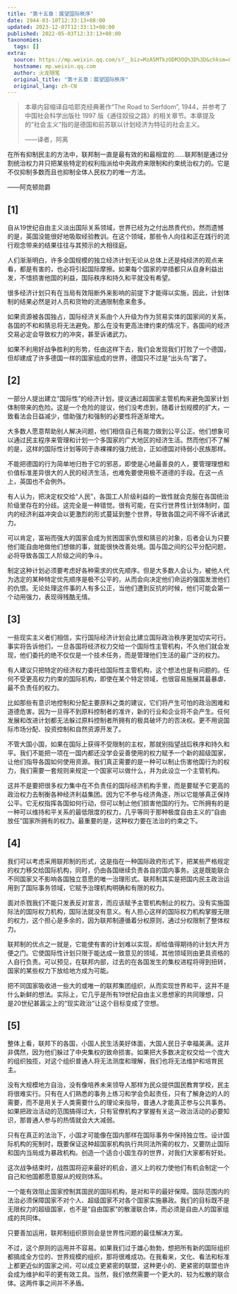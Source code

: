 ```yaml
---
title: "第十五章：展望国际秩序"
date: 1944-03-10T12:33:13+08:00
updated: 2023-12-07T12:33:13+08:00
published: 2022-05-03T12:33:13+08:00
taxonomies:
  tags: []
extra:
  source: https://mp.weixin.qq.com/s?__biz=MzA5MTkzODM3OQ%3D%3D&chksm=8b98d94bbcef505d33c85be8072908a2f7f4597cc5bcce797643ca4676912cf23ddeabaefdbd&idx=4&mid=2652418671&scene=21&sn=1b35b6ff108e77e615757892f02f3b1e&utm_source=pocket_reader
  hostname: mp.weixin.qq.com
  author: 火龙随笔
  original_title: "第十五章：展望国际秩序"
  original_lang: zh-CN
---
```


> 本章内容缩译自哈耶克经典著作“The Road to Serfdom”, 1944，并参考了中国社会科学出版社 1997 版《通往奴役之路》的相关章节。本章提及的”社会主义“指的是德国和前苏联以计划经济为特征的社会主义。
> 
> ——译者，阿离

在所有抑制民主的方法中，联邦制一直是最有效的和最相宜的……联邦制是通过分割统治权力并只把某些特定的权利指派给中央政府来限制和约束统治权力的。它是不仅抑制多数而且也抑制全体人民权力的唯一方法。 

——阿克顿勋爵

## \[1\]

自从19世纪自由主义淡出国际关系领域，世界已经为之付出昂贵代价。然而遗憾的是，英国没能很好地吸取经验教训。在这个领域，那些令人向往和正在践行的流行观念带来的结果往往与其预示的大相径庭。

人们渐渐明白，许多全国规模的独立经济计划无论从总体上还是纯经济的观点来看，都是有害的，也必将引起国际摩擦。如果每个国家的举措都只从自身利益出发，不惜损害他国的利益，国际秩序和持久和平就没有希望。

很多经济计划只有在当局有效阻断外来影响的前提下才能得以实施，因此，计划体制的结果必然是对人员和货物的流通限制愈来愈多。

如果资源被各国独占，国际经济关系由个人升级为作为贸易实体的国家间的关系，各国的不和和猜忌将无法避免。那么在没有更高法律约束的情况下，各国间的经济交易必定会导致权力的冲突，甚至诉诸武力。

如果不利用好战争胜利的形势，任由这样下去，我们会发现我们打败了一个德国，但却建成了许多德国一样的国家组成的世界，德国只不过是“出头鸟”罢了。

## \[2\]

一部分人提出建立“国际性”的经济计划，提议通过超国家主管机构来避免国家计划体制带来的危险。这是一个危险的提议，他们没考虑到，随着计划规模的扩大，一致看法会日益减少，借助强力和强制的必要性将逐渐增大。

大多数人愿意帮助别人解决问题，他们相信自己有能力做到公平公正。他们想象可以通过民主程序来管理和计划一个多国家的广大地区的经济生活。然而他们不了解的是，这样的国际性计划等同于赤裸裸的强力统治，正如德国对待弱小民族那样。

不能把德国的行为简单地归咎于它的邪恶，即使是心地最善良的人，要管理理想和价值标准差异很大的人民的经济生活，也难免要使用极不道德的手段。在这一点上，英国也不会例外。

有人认为，把决定权交给“人民”，各国工人阶级利益的一致性就会克服在各国统治阶级里存在的分歧。这完全是一种错觉。很有可能，在实行世界性计划体制时，国内的经济利益冲突会以更激烈的形式蔓延到整个世界，导致各国之间不得不诉诸武力。

可以肯定，富裕而强大的国家会成为贫困国家仇恨和猜忌的对象，后者会认为只要他们能自由地做他们想做的事，就能很快改善处境。国与国之间的公平分配问题，必将导致各国工人阶级之间的争斗。

制定这种计划必须要考虑好各种需求的优先顺序。但是大多数人会认为，被他人代为选定的某种特定优先顺序是极不公平的，从而会向决定他们命运的强国发泄他们的仇恨。无论处理这件事的人有多公正，当他们遭到反抗的时候，他们可能会第一个动用强力，表现得残酷无情。

## \[3\]

一些现实主义者们相信，实行国际经济计划会比建立国际政治秩序更加切实可行。事实将告诉他们，一旦各国将经济权力交给一个国际性主管机构，不久他们就会发现，他们委托的绝不仅仅是一个技术任务，而是管理他们生活的最广泛的权力。

有人建议只把特定的经济权力委托给国际性主管机构，这个想法也是有问题的。任何不受更高权力约束的国际机构，即使在某个特定领域，也很容易施展其最暴虐、最不负责任的权力。

比如那些有意识地控制和分配主要原料之类的建议，它们将产生可怕的政治困难和道德危害。因为一旦得不到原料控制者的准许，新的行业和企业将不会产生。任何发展和改进计划都无法躲过原料控制者所拥有的极具破坏力的否决权。更不用说国际市场分配、投资控制和自然资源开发了。

不管大国小国，如果在国际上获得不受限制的主权，那就别指望战后秩序和持久和平。我们不能把一项在一国内都还没学会妥善使用的权力赋予一个新的超级国家，让他们指导各国如何使用资源。我们真正需要的是一种可以制止伤害他国行为的权力，我们需要一套规则来规定一个国家可以做什么，并为此设立一个主管机构。

这并不是要把很多权力集中在不负责任的国际经济机构手里，而是要赋予它更高的政治权力去制衡各种经济利益集团。因为它不参与经济角逐，所以它能够真正保持公平。它无权指挥各国如何行动，但可以制止他们损害他国的行为。它所拥有的是一种可以维持和平关系的最低限度的权力，几乎等同于那种极度自由主义的“自由放任”国家所拥有的权力。最重要的是，这种权力要在法治的约束之下。

## \[4\]

我们可以考虑采用联邦制的形式，这是指在一种国际政府形式下，把某些严格规定的权力移交给国际机构，同时，仍由各国继续负责各自的国内事务。这是既能联合不同国家又不影响各国独立意愿的唯一治理形式。联邦制其实是把国内民主政治运用到了国际事务领域，它赋予治理机构明确和有限的权力。

面对杀戮我们不能只发表反对宣言，而应该赋予主管机构制止的权力。没有实施国际法的国际权力机构，国际法就没有意义。有人担心这样的国际权力机构掌握无限的权力，这个担心是多余的，因为联邦制遵循着分权原则，通过分权限制了整体权力。

联邦制的优点之一就是，它能使有害的计划难以实现，却给值得期待的计划大开方便之门。它使国际性计划只限于能达成一致意见的领域，其他领域则由更具资格的人自行负责。可以预见，在联邦内部，过去的在各国发生的集权进程将得到扭转，国家的某些权力下放给地方成为可能。

把不同国家吸收进一些大的或唯一的联邦集团组织，从而实现世界和平，这并不是什么新鲜的想法。实际上，它几乎是所有19世纪自由主义思想家的共同理想，只是20世纪甚嚣尘上的“现实政治”让这个目标变成了空想。

## \[5\]

整体上看，联邦下的各国，小国人民生活美好体面，大国人民日子幸福美满。这并非偶然，因为他们躲过了中央集权的致命损害。如果把大多数决定权交给一个庞大的组织独揽，对这个组织普通人将无法测度和理解，我们也将无法维护和培育民主。

没有大规模地方自治，没有像培养未来领导人那样为民众提供国民教育学校，民主将很难实行。只有在人们熟悉的事务上练习和学会负起责任，只有了解身边的人的需要，而不是用关于人类需要什么的理论来指导，普通人才能真正参与公共事务。如果把政治活动的范围搞得过大，只有官僚机构才掌握有关这一政治活动的必要知识，那普通人参与的热情就会大大减弱。

只有在真正的法治下，小国才可能像在国内那样在国际事务中保持独立性。设计国际机构的宪制时，既要保证这种超国家机构执行共同法所需的权力，又要防止国际和国内当局成为暴政机构。创造一个适合小国生存的世界，对我们大家都有好处。

这次战争结束时，战胜国将迎来最好的机会，道义上的权力使他们有机会制定一个自己和他国都愿意服从的规则体系。

一个能有效阻止国家控制其国民的国际机构，是对和平的最好保障。国际范围内的法治必须保障国家不对个人、超级国家不对各个国家实施暴政。我们的目标既不是无限权力的超级国家，也不是“自由国家”的散漫联合体，而必须是自由人的国家组成的共同体。

只要善加运用，联邦制组织原则会是世界性问题的最佳解决方案。

不过，这个原则的运用并不容易。如果我们过于雄心勃勃，想把所有新的国际组织都搞成全方位的、世界规模的组织，那将很难成功。在我看来，文化、看法和标准上都更近似的国家之间，可以成立更紧密的联盟，这种更小的、更紧密的联盟也许会成为维护和平的更有效工具。当然，我们依然需要一个更大的、较为松散的联合体。这两件事之间并不矛盾。
